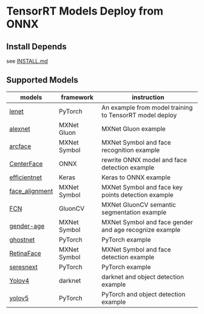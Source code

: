 # **TensorRT Models Deploy from ONNX**

## **Install Depends**
see [INSTALL.md](INSTALL.md)

## **Supported Models**

models|framework|instruction
---|---|---
[lenet](lenet)|PyTorch|An example from model training to TensorRT model deploy
[alexnet](alexnet)|MXNet Gluon|MXNet Gluon example
[arcface](arcface)|MXNet Symbol|MXNet Symbol and face recognition example
[CenterFace](CenterFace)|ONNX|rewrite ONNX model and face detection example
[efficientnet](efficientnet)|Keras|Keras to ONNX example
[face_alignment](face_alignment)|MXNet Symbol|MXNet Symbol and face key points  detection example
[FCN](FCN)|GluonCV|MXNet GluonCV semantic segmentation example
[gender-age](gender-age)|MXNet Symbol|MXNet Symbol and face gender and age recognize example
[ghostnet](ghostnet)|PyTorch|PyTorch example
[RetinaFace](RetinaFace)|MXNet Symbol|MXNet Symbol and face detection example
[seresnext](seresnext)|PyTorch|PyTorch example
[Yolov4](Yolov4)|darknet|darknet and object detection example
[yolov5](yolov5)|PyTorch|PyTorch and object detection example
 